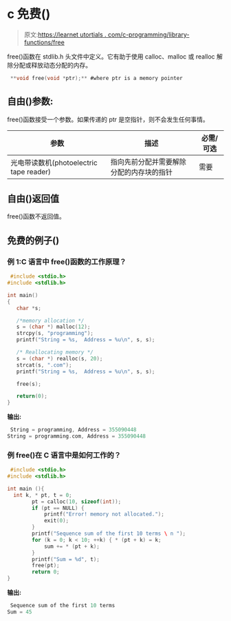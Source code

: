 # c 免费()

> 原文:[https://learnet utortials . com/c-programming/library-functions/free](https://learnetutorials.com/c-programming/library-functions/free)

free()函数在 stdlib.h 头文件中定义。它有助于使用 calloc、malloc 或 realloc 解除分配或释放动态分配的内存。

```c
 **void free(void *ptr);** #where ptr is a memory pointer 

```

## 自由()参数:

free()函数接受一个参数。如果传递的 ptr 是空指针，则不会发生任何事情。

| 参数 | 描述 | 必需/可选 |
| --- | --- | --- |
| 光电带读数机(photoelectric tape reader) | 指向先前分配并需要解除分配的内存块的指针 | 需要 |

## 自由()返回值

free()函数不返回值。

## 免费的例子()

### 例 1:C 语言中 free()函数的工作原理？

```c
 #include <stdio.h>
#include <stdlib.h>

int main()
{
   char *s;

   /*memory allocation */
   s = (char *) malloc(12);
   strcpy(s, "programming");
   printf("String = %s,  Address = %u\n", s, s);

   /* Reallocating memory */
   s = (char *) realloc(s, 20);
   strcat(s, ".com");
   printf("String = %s,  Address = %u\n", s, s);

   free(s);

   return(0);
} 

```

**输出:**

```c
 String = programming, Address = 355090448
String = programming.com, Address = 355090448 
```

### 例 free()在 C 语言中是如何工作的？

```c
 #include <stdio.h>
#include <stdlib.h>

int main (){
  int k, * pt, t = 0;
        pt = calloc(10, sizeof(int));
        if (pt == NULL) {
            printf("Error! memory not allocated.");
            exit(0);
        }
        printf("Sequence sum of the first 10 terms \ n ");
        for (k = 0; k < 10; ++k) { * (pt + k) = k;
            sum += * (pt + k);
        }
        printf("Sum = %d", t);
        free(pt);
        return 0;
} 

```

**输出:**

```c
 Sequence sum of the first 10 terms
Sum = 45 
```